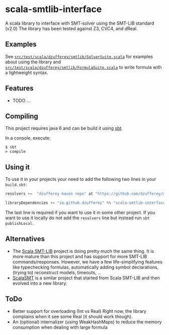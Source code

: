 # scala-smtlib-interface

A scala library to interface with SMT-solver using the SMT-LIB standard (v2.0)
The library has been tested against Z3, CVC4, and dReal.


## Examples

See [`src/test/scala/dzufferey/smtlib/SolverSuite.scala`](src/test/scala/dzufferey/smtlib/SolverSuite.scala) for examples about using the library
and [`src/test/scala/dzufferey/smtlib/FormulaSuite.scala`](src/test/scala/dzufferey/smtlib/FormulaSuite.scala) to write formula with a lightweight syntax.


## Features

* TODO ...


## Compiling

This project requires java 6 and can be build it using [sbt](http://www.scala-sbt.org/).

In a console, execute:
```
$ sbt
> compile
```

## Using it

To use it in your projects your need to add the following two lines in your `build.sbt`:
```scala
resolvers +=  "dzufferey maven repo" at "https://github.com/dzufferey/my_mvn_repo/raw/master/repository"

libraryDependencies += "io.github.dzufferey" %% "scala-smtlib-interface" % "0.1-SNAPSHOT"
```

The last line is required if you want to use it in some other project.
If you want to use it locally do not add the `resolvers` line but instead run `sbt publishLocal`.

## Alternatives

* The [Scala SMT-LIB](https://github.com/regb/scala-smtlib) project is doing pretty much the same thing.
  It is more mature than this project and has support for more SMT-LIB commands/responses.
  However, we have a few life-simplifying features like typechecking formulas, automatically adding symbol declarations, (trying to) reconstruct models, timeouts, ...
* [ScalaSMT](https://bitbucket.org/franck44/scalasmt) is a similar project that started from Scala SMT-LIB and then evolved into a new library.


## ToDo

* Better support for overloading (Int vs Real)
  Right now, the library complains when it see some Real (it should work though).
* An (optional) internalizer (using WeakHashMaps) to reduce the memory consumption when dealing with large formula

